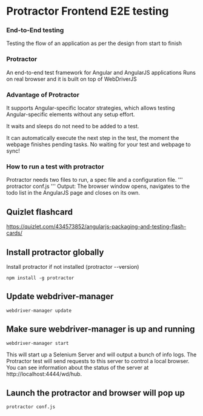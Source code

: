 # Protractor Frontend E2E testing

### End-to-End testing
Testing the flow of an application as per the design from start to finish

### Protractor
An end-to-end test framework for Angular and AngularJS applications
Runs on real browser and it is built on top of WebDriverJS

### Advantage of Protractor
It supports Angular-specific locator strategies, which allows testing Angular-specific elements without any setup effort.

It waits and sleeps do not need to be added to a test.

It can automatically execute the next step in the test, the moment the webpage finishes pending tasks. No waiting for your test and webpage to sync!

### How to run a test with protractor
Protractor needs two files to run, a spec file and a configuration file.
'''
protractor conf.js
'''
Output: The browser window opens, navigates to the todo list in the AngularJS page and closes on its own.

## Quizlet flashcard
https://quizlet.com/434573852/angularjs-packaging-and-testing-flash-cards/

## Install protractor globally
Install protractor if not installed (protractor --version)
```
npm install -g protractor
```
## Update webdriver-manager
```
webdriver-manager update
```
## Make sure webdriver-manager is up and running
```
webdriver-manager start
```
This will start up a Selenium Server and will output a bunch of info logs.
The Protractor test will send requests to this server to control a local browser.
You can see information about the status of the server at http://localhost:4444/wd/hub.

## Launch the protractor and browser will pop up
```
protractor conf.js
```
